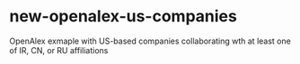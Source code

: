 # new-openalex-us-companies
OpenAlex exmaple with US-based companies collaborating wth at least one of IR, CN, or RU affiliations

